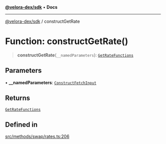 [**@velora-dex/sdk**](../README.md) • **Docs**

***

[@velora-dex/sdk](../globals.md) / constructGetRate

# Function: constructGetRate()

> **constructGetRate**(`__namedParameters`): [`GetRateFunctions`](../type-aliases/GetRateFunctions.md)

## Parameters

• **\_\_namedParameters**: [`ConstructFetchInput`](../interfaces/ConstructFetchInput.md)

## Returns

[`GetRateFunctions`](../type-aliases/GetRateFunctions.md)

## Defined in

[src/methods/swap/rates.ts:206](https://github.com/VeloraDEX/paraswap-sdk/blob/feat/velora/src/methods/swap/rates.ts#L206)
